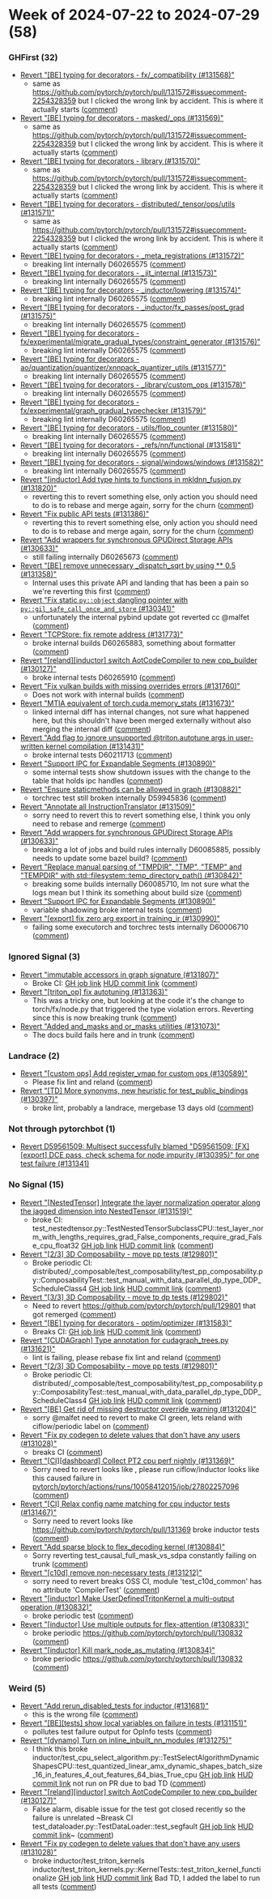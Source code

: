 # Week of 2024-07-22 to 2024-07-29 (58)

### GHFirst (32)

- [Revert "[BE] typing for decorators - fx/_compatibility (#131568)"](https://github.com/pytorch/pytorch/commit/945bf788943429ddfc219357eef76585d65263e9)
  - same as https://github.com/pytorch/pytorch/pull/131572#issuecomment-2254328359 but I clicked the wrong link by accident.  This is where it actually starts ([comment](https://github.com/pytorch/pytorch/pull/131568#issuecomment-2254330781))
- [Revert "[BE] typing for decorators - masked/_ops (#131569)"](https://github.com/pytorch/pytorch/commit/b002ec61b6653ad0881818e3a5924f56e48bf0d5)
  - same as https://github.com/pytorch/pytorch/pull/131572#issuecomment-2254328359 but I clicked the wrong link by accident.  This is where it actually starts ([comment](https://github.com/pytorch/pytorch/pull/131568#issuecomment-2254330781))
- [Revert "[BE] typing for decorators - library (#131570)"](https://github.com/pytorch/pytorch/commit/a3ba40587134739b7f232a294d5f3595d02fc798)
  - same as https://github.com/pytorch/pytorch/pull/131572#issuecomment-2254328359 but I clicked the wrong link by accident.  This is where it actually starts ([comment](https://github.com/pytorch/pytorch/pull/131568#issuecomment-2254330781))
- [Revert "[BE] typing for decorators - distributed/_tensor/ops/utils (#131571)"](https://github.com/pytorch/pytorch/commit/a0abb77007e532faefdfeb249e019d71a6955cbe)
  - same as https://github.com/pytorch/pytorch/pull/131572#issuecomment-2254328359 but I clicked the wrong link by accident.  This is where it actually starts ([comment](https://github.com/pytorch/pytorch/pull/131568#issuecomment-2254330781))
- [Revert "[BE] typing for decorators - _meta_registrations (#131572)"](https://github.com/pytorch/pytorch/commit/fd5b7d4bf959ac665a272f2d4ce50b2f3e60d254)
  - breaking lint internally D60265575 ([comment](https://github.com/pytorch/pytorch/pull/131572#issuecomment-2254328359))
- [Revert "[BE] typing for decorators - _jit_internal (#131573)"](https://github.com/pytorch/pytorch/commit/609447a626fb014a84dfd384d40c121ea8bde825)
  - breaking lint internally D60265575 ([comment](https://github.com/pytorch/pytorch/pull/131572#issuecomment-2254328359))
- [Revert "[BE] typing for decorators - _inductor/lowering (#131574)"](https://github.com/pytorch/pytorch/commit/4684b8e9d76ff28002c277025ac43f40de997400)
  - breaking lint internally D60265575 ([comment](https://github.com/pytorch/pytorch/pull/131572#issuecomment-2254328359))
- [Revert "[BE] typing for decorators - _inductor/fx_passes/post_grad (#131575)"](https://github.com/pytorch/pytorch/commit/07b7f518776a94b31a63987bb46b7106242a0182)
  - breaking lint internally D60265575 ([comment](https://github.com/pytorch/pytorch/pull/131572#issuecomment-2254328359))
- [Revert "[BE] typing for decorators - fx/experimental/migrate_gradual_types/constraint_generator (#131576)"](https://github.com/pytorch/pytorch/commit/6a0c3bae2198f13799f847ae7a748a69016ba4e8)
  - breaking lint internally D60265575 ([comment](https://github.com/pytorch/pytorch/pull/131572#issuecomment-2254328359))
- [Revert "[BE] typing for decorators - ao/quantization/quantizer/xnnpack_quantizer_utils (#131577)"](https://github.com/pytorch/pytorch/commit/b1d640a2b7a48778ce02f3092952e0eac29e397d)
  - breaking lint internally D60265575 ([comment](https://github.com/pytorch/pytorch/pull/131572#issuecomment-2254328359))
- [Revert "[BE] typing for decorators - _library/custom_ops (#131578)"](https://github.com/pytorch/pytorch/commit/d3c17fea907d19b3927ca6d1502a92333bb2d9db)
  - breaking lint internally D60265575 ([comment](https://github.com/pytorch/pytorch/pull/131572#issuecomment-2254328359))
- [Revert "[BE] typing for decorators - fx/experimental/graph_gradual_typechecker (#131579)"](https://github.com/pytorch/pytorch/commit/065d0fe57086f73b0c29283c0e232133cfd334a9)
  - breaking lint internally D60265575 ([comment](https://github.com/pytorch/pytorch/pull/131572#issuecomment-2254328359))
- [Revert "[BE] typing for decorators - utils/flop_counter (#131580)"](https://github.com/pytorch/pytorch/commit/5ced63a005a0f48cf72c48ab8ab8d5f5826fbd53)
  - breaking lint internally D60265575 ([comment](https://github.com/pytorch/pytorch/pull/131572#issuecomment-2254328359))
- [Revert "[BE] typing for decorators - _refs/nn/functional (#131581)"](https://github.com/pytorch/pytorch/commit/2c4023d65f67c8ee07a40fc528692a58c0aa52a0)
  - breaking lint internally D60265575 ([comment](https://github.com/pytorch/pytorch/pull/131572#issuecomment-2254328359))
- [Revert "[BE] typing for decorators - signal/windows/windows (#131582)"](https://github.com/pytorch/pytorch/commit/e448f32944d43b532fef3d16379ab44b51a71049)
  - breaking lint internally D60265575 ([comment](https://github.com/pytorch/pytorch/pull/131572#issuecomment-2254328359))
- [Revert "[inductor] Add type hints to functions in mkldnn_fusion.py (#131820)"](https://github.com/pytorch/pytorch/commit/d90f6b45c0cf55d4f2dfc9789ef90b9baba0258f)
  - reverting this to revert something else, only action you should need to do is to rebase and merge again, sorry for the churn ([comment](https://github.com/pytorch/pytorch/pull/131820#issuecomment-2254327833))
- [Revert "Fix public API tests (#131386)"](https://github.com/pytorch/pytorch/commit/8f5cf464054a191c23219e49cc6e3203b2396cfb)
  - reverting this to revert something else, only action you should need to do is to rebase and merge again, sorry for the churn ([comment](https://github.com/pytorch/pytorch/pull/131386#issuecomment-2254327487))
- [Revert "Add wrappers for synchronous GPUDirect Storage APIs (#130633)"](https://github.com/pytorch/pytorch/commit/e191b834623d2651691f97586bc95ba21dedd7a4)
  - still failing internally D60265673 ([comment](https://github.com/pytorch/pytorch/pull/130633#issuecomment-2253239607))
- [Revert "[BE] remove unnecessary _dispatch_sqrt by using ** 0.5 (#131358)"](https://github.com/pytorch/pytorch/commit/e4db5dc1c48184d317a88a1041b9a27076700c5e)
  - Internal uses this private API and landing that has been a pain so we're reverting this first ([comment](https://github.com/pytorch/pytorch/pull/131358#issuecomment-2253190654))
- [Revert "Fix static `py::object` dangling pointer with `py::gil_safe_call_once_and_store` (#130341)"](https://github.com/pytorch/pytorch/commit/161bb6711687a362603d8349cb8e29586770fa06)
  - unfortunately the internal pybind update got reverted cc @malfet ([comment](https://github.com/pytorch/pytorch/pull/130341#issuecomment-2253147079))
- [Revert "TCPStore: fix remote address (#131773)"](https://github.com/pytorch/pytorch/commit/696e83a1da79b15a6f0e34b78d736a67d0895a91)
  - broke internal builds D60265883, something about formatter ([comment](https://github.com/pytorch/pytorch/pull/131773#issuecomment-2253123800))
- [Revert "[reland][inductor] switch AotCodeCompiler to new cpp_builder (#130127)"](https://github.com/pytorch/pytorch/commit/bb64702eb348c981047006bfea6c012517cda091)
  - broke internal tests D60265910 ([comment](https://github.com/pytorch/pytorch/pull/130127#issuecomment-2253113689))
- [Revert "Fix vulkan builds with missing overrides errors (#131760)"](https://github.com/pytorch/pytorch/commit/7ee6831ae85f216b475f13f985192f71fc526c43)
  - Does not work with internal builds ([comment](https://github.com/pytorch/pytorch/pull/131760#issuecomment-2252783645))
- [Revert "MTIA equivalent of torch.cuda.memory_stats (#131673)"](https://github.com/pytorch/pytorch/commit/b343644f3ac9a89f4ad1bdc1581f8bc610e3cb73)
  - linked internal diff has internal changes, not sure what happened here, but this shouldn't have been merged externally without also merging the internal diff ([comment](https://github.com/pytorch/pytorch/pull/131673#issuecomment-2251749644))
- [Revert "Add flag to ignore unsupported @triton.autotune args in user-written kernel compilation (#131431)"](https://github.com/pytorch/pytorch/commit/f3df7deab8953af76ff1723ed49094208057a834)
  - broke internal tests D60211713 ([comment](https://github.com/pytorch/pytorch/pull/131431#issuecomment-2251091957))
- [Revert "Support IPC for Expandable Segments (#130890)"](https://github.com/pytorch/pytorch/commit/49a8e061b6d3a71f05e03e1ea2dd6e70f9cc30c7)
  - some internal tests show shutdown issues with the change to the table that holds ipc handles ([comment](https://github.com/pytorch/pytorch/pull/130890#issuecomment-2250767280))
- [Revert "Ensure staticmethods can be allowed in graph (#130882)"](https://github.com/pytorch/pytorch/commit/236e06f9f97db02b9f2b63ee14b9a1feef9a17b7)
  - torchrec test still broken internally D59945836 ([comment](https://github.com/pytorch/pytorch/pull/130882#issuecomment-2249003059))
- [Revert "Annotate all InstructionTranslator (#131509)"](https://github.com/pytorch/pytorch/commit/5db58656141ec272be3b698dc28df28de4acf7b7)
  - sorry need to revert this to revert something else, I think you only need to rebase and remerge ([comment](https://github.com/pytorch/pytorch/pull/131509#issuecomment-2249000843))
- [Revert "Add wrappers for synchronous GPUDirect Storage APIs (#130633)"](https://github.com/pytorch/pytorch/commit/e4b5645f831cf387172ca9cb97589f5f78a74614)
  - breaking a lot of jobs and build rules internally D60085885, possibly needs to update some bazel build? ([comment](https://github.com/pytorch/pytorch/pull/130633#issuecomment-2245806738))
- [Revert "Replace manual parsing of "TMPDIR", "TMP", "TEMP" and "TEMPDIR" with std::filesystem::temp_directory_path() (#130842)"](https://github.com/pytorch/pytorch/commit/5f0b65bee727f1c75275800e79c9e6ace9536507)
  - breaking some builds internally D60085710, Im not sure what the logs mean but I think its something about build size ([comment](https://github.com/pytorch/pytorch/pull/130842#issuecomment-2245799309))
- [Revert "Support IPC for Expandable Segments (#130890)"](https://github.com/pytorch/pytorch/commit/1e863878719a69ad52dddc34bfeaa08bf669f11d)
  - variable shadowing broke internal tests ([comment](https://github.com/pytorch/pytorch/pull/130890#issuecomment-2245456085))
- [Revert "[export] fix zero arg export in training_ir (#130990)"](https://github.com/pytorch/pytorch/commit/b9912f31ef91750ab29f6e2920bfdb05d37b7abe)
  - failing some executorch and torchrec tests internally D60006710 ([comment](https://github.com/pytorch/pytorch/pull/130990#issuecomment-2243395316))

### Ignored Signal (3)

- [Revert "immutable accessors in graph signature (#131807)"](https://github.com/pytorch/pytorch/commit/7339c8ab28ebd01474ea19a65001d433867f2acc)
  - Broke CI: [GH job link](https://github.com/pytorch/pytorch/actions/runs/10111847569/job/27965364355) [HUD commit link](https://hud.pytorch.org/pytorch/pytorch/commit/608057afe23a295e1b167fa5d4edb348d05698ab) ([comment](https://github.com/pytorch/pytorch/pull/131807#issuecomment-2252875417))
- [Revert "[triton_op] fix autotuning (#131363)"](https://github.com/pytorch/pytorch/commit/6b8ec2b3716ce90d028218f8df059efbd210e1a4)
  - This was a tricky one, but looking at the code it's the change to torch/fx/node.py that triggered the type violation errors. Reverting since this is now breaking trunk ([comment](https://github.com/pytorch/pytorch/pull/131363#issuecomment-2245899858))
- [Revert "Added and_masks and or_masks utilities (#131073)"](https://github.com/pytorch/pytorch/commit/26383a6cc0197a30fee3d2d3f0626ed342fc9a28)
  - The docs build fails here and in trunk ([comment](https://github.com/pytorch/pytorch/pull/131073#issuecomment-2242997958))

### Landrace (2)

- [Revert "[custom ops] Add register_vmap for custom ops (#130589)"](https://github.com/pytorch/pytorch/commit/b435d8426114719150370b75376261c7eff61a42)
  - Please fix lint and reland ([comment](https://github.com/pytorch/pytorch/pull/130589#issuecomment-2244092174))
- [Revert "[TD] More synonyms, new heuristic for test_public_bindings (#130397)"](https://github.com/pytorch/pytorch/commit/44e689d94756f66ee2711a54239f6ba3bcf1cea0)
  - broke lint, probably a landrace, mergebase 13 days old ([comment](https://github.com/pytorch/pytorch/pull/130397#issuecomment-2243518651))

### Not through pytorchbot (1)

- [Revert D59561509: Multisect successfully blamed "D59561509: [FX][export] DCE pass, check schema for node impurity (#130395)" for one test failure (#131341)](https://github.com/pytorch/pytorch/commit/29e2e2afb694f5e4576c68521d11ddfad62ee994)

### No Signal (15)

- [Revert "[NestedTensor] Integrate the layer normalization operator along the jagged dimension into NestedTensor (#131519)"](https://github.com/pytorch/pytorch/commit/8cdfdb41bc2c4156b1b9d01a56bf83c94dc68c1d)
  - broke CI: test_nestedtensor.py::TestNestedTensorSubclassCPU::test_layer_norm_with_lengths_requires_grad_False_components_require_grad_False_cpu_float32 [GH job link](https://github.com/pytorch/pytorch/actions/runs/10121747545/job/27996722731) [HUD commit link](https://hud.pytorch.org/pytorch/pytorch/commit/f862f457304f1952e75336f9f74e4ea3d2a5eb72) ([comment](https://github.com/pytorch/pytorch/pull/131519#issuecomment-2254167994))
- [Revert "[2/3] 3D Composability - move pp tests (#129801)"](https://github.com/pytorch/pytorch/commit/a38890a53f89c4e09cc10966853b5e90e4e4033a)
  - Broke periodic CI: distributed/_composable/test_composability/test_pp_composability.py::ComposabilityTest::test_manual_with_data_parallel_dp_type_DDP_ScheduleClass4 [GH job link](https://github.com/pytorch/pytorch/actions/runs/10083807511/job/27882848654) [HUD commit link](https://hud.pytorch.org/pytorch/pytorch/commit/544f950d14e8ce4da0e592d9a3faac349e718151) ([comment](https://github.com/pytorch/pytorch/pull/129801#issuecomment-2253099894))
- [Revert "[3/3] 3D Composability - move tp dp tests (#129802)"](https://github.com/pytorch/pytorch/commit/546df5daf81c7c8c82932ae425f5f71fbb8e8601)
  - Need to revert https://github.com/pytorch/pytorch/pull/129801 that got remerged ([comment](https://github.com/pytorch/pytorch/pull/129802#issuecomment-2253082995))
- [Revert "[BE] typing for decorators - optim/optimizer (#131583)"](https://github.com/pytorch/pytorch/commit/c9888c273944c188a44424284bfc4384d957d056)
  - Breaks CI: [GH job link](https://github.com/pytorch/pytorch/actions/runs/10105959146/job/27947741162) [HUD commit link](https://hud.pytorch.org/pytorch/pytorch/commit/a1dad77dfa4e244a867ca7c73e9f6b6fe36a1340) ([comment](https://github.com/pytorch/pytorch/pull/131583#issuecomment-2252784280))
- [Revert "[CUDAGraph] Type annotation for cudagraph_trees.py (#131621)"](https://github.com/pytorch/pytorch/commit/03f49c9523db2f307b749ef3fe1735f522941f78)
  - lint is failing, please rebase fix lint and reland ([comment](https://github.com/pytorch/pytorch/pull/131621#issuecomment-2251831163))
- [Revert "[2/3] 3D Composability - move pp tests (#129801)"](https://github.com/pytorch/pytorch/commit/d962dba0c44341b0e22d090be883a25fdd428dd9)
  - Broke periodic CI: distributed/_composable/test_composability/test_pp_composability.py::ComposabilityTest::test_manual_with_data_parallel_dp_type_DDP_ScheduleClass4 [GH job link](https://github.com/pytorch/pytorch/actions/runs/10083807511/job/27882848654) [HUD commit link](https://hud.pytorch.org/pytorch/pytorch/commit/544f950d14e8ce4da0e592d9a3faac349e718151) ([comment](https://github.com/pytorch/pytorch/pull/129801#issuecomment-2250326191))
- [Revert "[BE] Get rid of missing destructor override warning (#131204)"](https://github.com/pytorch/pytorch/commit/eb54ca7abe3820d7d0512ab13dea681a6989c780)
  - sorry @malfet need to revert to make CI green, lets reland with ciflow/periodic label on ([comment](https://github.com/pytorch/pytorch/pull/131204#issuecomment-2248898033))
- [Revert "Fix py codegen to delete values that don't have any  users (#131028)"](https://github.com/pytorch/pytorch/commit/8ffd109a004edd3533f2dcc2d60007473c3a09e9)
  - breaks CI ([comment](https://github.com/pytorch/pytorch/pull/131028#issuecomment-2247771530))
- [Revert "[CI][dashboard] Collect PT2 cpu perf nightly (#131369)"](https://github.com/pytorch/pytorch/commit/84979307668f1dc75d4229b90388b30161a26e06)
  - Sorry need to revert looks like , please run ciflow/inductor looks like this caused failure in [pytorch/pytorch/actions/runs/10058412015/job/27802257096](https://github.com/pytorch/pytorch/actions/runs/10058412015/job/27802257096) ([comment](https://github.com/pytorch/pytorch/pull/131369#issuecomment-2246142022))
- [Revert "[CI] Relax config name matching for cpu inductor tests (#131467)"](https://github.com/pytorch/pytorch/commit/d4e3fd613ce63bb4e1d1863c98574b6902c2a5a6)
  - Sorry need to revert looks like https://github.com/pytorch/pytorch/pull/131369 broke inductor tests ([comment](https://github.com/pytorch/pytorch/pull/131467#issuecomment-2246136839))
- [Revert "Add sparse block to flex_decoding kernel (#130884)"](https://github.com/pytorch/pytorch/commit/6cbb1437c1c788693d09c005f4a444e1381153ad)
  - Sorry reverting test_causal_full_mask_vs_sdpa constantly failing on trunk ([comment](https://github.com/pytorch/pytorch/pull/130884#issuecomment-2244113663))
- [Revert "[c10d] remove non-necessary tests (#131212)"](https://github.com/pytorch/pytorch/commit/c74396e8904e55de842e3be5c58da285fe689361)
  - sorry need to revert breaks OSS CI, module 'test_c10d_common' has no attribute 'CompilerTest' ([comment](https://github.com/pytorch/pytorch/pull/131212#issuecomment-2243961785))
- [Revert "[inductor] Make UserDefinedTritonKernel a multi-output operation (#130832)"](https://github.com/pytorch/pytorch/commit/f8f41dcb24cb4f4e87a51bb04847942dd835e496)
  - broke periodic test ([comment](https://github.com/pytorch/pytorch/pull/130832#issuecomment-2243894772))
- [Revert "[inductor] Use multiple outputs for flex-attention (#130833)"](https://github.com/pytorch/pytorch/commit/15eb10df02052c11e74daf03f1816c293bd13c69)
  - broke periodic https://github.com/pytorch/pytorch/pull/130832 ([comment](https://github.com/pytorch/pytorch/pull/130833#issuecomment-2243890944))
- [Revert "[inductor] Kill mark_node_as_mutating (#130834)"](https://github.com/pytorch/pytorch/commit/f8875e8277e1d47b715c89ae24192e5f45f6a04e)
  - broke periodic https://github.com/pytorch/pytorch/pull/130832 ([comment](https://github.com/pytorch/pytorch/pull/130834#issuecomment-2243886215))

### Weird (5)

- [Revert "Add rerun_disabled_tests for inductor (#131681)"](https://github.com/pytorch/pytorch/commit/782efd8e5b75a3aa5da63dc34182f57587ccec31)
  - this is the wrong file ([comment](https://github.com/pytorch/pytorch/pull/131681#issuecomment-2253318038))
- [Revert "[BE][tests] show local variables on failure in tests (#131151)"](https://github.com/pytorch/pytorch/commit/0f9bf208ec0ee0aca3c1c107a0c7166589dc87ab)
  - pollutes test failure output for OpInfo tests ([comment](https://github.com/pytorch/pytorch/pull/131151#issuecomment-2253310448))
- [Revert "[dynamo] Turn on inline_inbuilt_nn_modules (#131275)"](https://github.com/pytorch/pytorch/commit/14920c149b95f55c6f504977a691ca7998de2e78)
  - I think this broke inductor/test_cpu_select_algorithm.py::TestSelectAlgorithmDynamicShapesCPU::test_quantized_linear_amx_dynamic_shapes_batch_size_16_in_features_4_out_features_64_bias_True_cpu [GH job link](https://github.com/pytorch/pytorch/actions/runs/10102272826/job/27938970118) [HUD commit link](https://hud.pytorch.org/pytorch/pytorch/commit/0455344777f354dcbbd8e661a46ca2ca20e8a913) not run on PR due to bad TD ([comment](https://github.com/pytorch/pytorch/pull/131275#issuecomment-2251609554))
- [Revert "[reland][inductor] switch AotCodeCompiler to new cpp_builder (#130127)"](https://github.com/pytorch/pytorch/commit/fe2e6f0c518a83aa7276353642ca8718dcff4f3e)
  - False alarm, disable issue for the test got closed recently so the failure is unrelated ~Breask CI test_dataloader.py::TestDataLoader::test_segfault [GH job link](https://github.com/pytorch/pytorch/actions/runs/10099725941/job/27930133346) [HUD commit link](https://hud.pytorch.org/pytorch/pytorch/commit/2c1851f04ebe945a9eb454d509eba7f6c5a6dc03)~ ([comment](https://github.com/pytorch/pytorch/pull/130127#issuecomment-2251360224))
- [Revert "Fix py codegen to delete values that don't have any  users (#131028)"](https://github.com/pytorch/pytorch/commit/c3679bed35dc282606741d6ef06d6d0a21c0cc8a)
  - broke inductor/test_triton_kernels inductor/test_triton_kernels.py::KernelTests::test_triton_kernel_functionalize [GH job link](https://github.com/pytorch/pytorch/actions/runs/10094659640/job/27915271250) [HUD commit link](https://hud.pytorch.org/pytorch/pytorch/commit/91aba7baac3d2a079c0b13db25588842260c98cc) Bad TD, I added the label to run all tests ([comment](https://github.com/pytorch/pytorch/pull/131028#issuecomment-2251058374))
